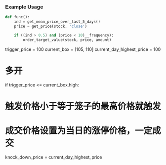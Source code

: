 

### Example Usage

```python
def func():
    ind = get_mean_price_over_last_5_days()
    price = get_price(stock, 'close')

    if ((ind > 0.5) and (price < 10)__frequency):
        order_target_value(stock, price, amount)
```


trigger_price = 100
current_box = [105, 110]
current_day_highest_price = 100

# 多开

if trigger_price <= current_box.high:
   # 触发价格小于等于笼子的最高价格就触发
   # 成交价格设置为当日的涨停价格，一定成交
   knock_down_price = current_day_highest_price
   